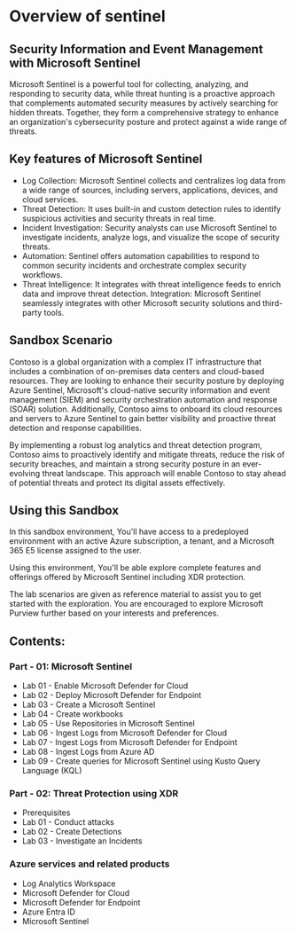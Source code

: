 # Overview of sentinel

## Security Information and Event Management with Microsoft Sentinel

Microsoft Sentinel is a powerful tool for collecting, analyzing, and responding to security data, while threat hunting is a proactive approach that complements automated security measures by actively searching for hidden threats. Together, they form a comprehensive strategy to enhance an organization's cybersecurity posture and protect against a wide range of threats.

## Key features of Microsoft Sentinel

- Log Collection: Microsoft Sentinel collects and centralizes log data from a wide range of sources, including servers, applications, devices, and cloud services.
- Threat Detection: It uses built-in and custom detection rules to identify suspicious activities and security threats in real time.
- Incident Investigation: Security analysts can use Microsoft Sentinel to investigate incidents, analyze logs, and visualize the scope of security threats.
- Automation: Sentinel offers automation capabilities to respond to common security incidents and orchestrate complex security workflows.
- Threat Intelligence: It integrates with threat intelligence feeds to enrich data and improve threat detection.
Integration: Microsoft Sentinel seamlessly integrates with other Microsoft security solutions and third-party tools.

## Sandbox Scenario
Contoso is a global organization with a complex IT infrastructure that includes a combination of on-premises data centers and cloud-based resources. They are looking to enhance their security posture by deploying Azure Sentinel, Microsoft's cloud-native security information and event management (SIEM) and security orchestration automation and response (SOAR) solution. Additionally, Contoso aims to onboard its cloud resources and servers to Azure Sentinel to gain better visibility and proactive threat detection and response capabilities.

By implementing a robust log analytics and threat detection program, Contoso aims to proactively identify and mitigate threats, reduce the risk of security breaches, and maintain a strong security posture in an ever-evolving threat landscape. This approach will enable Contoso to stay ahead of potential threats and protect its digital assets effectively.

## Using this Sandbox

In this sandbox environment, You'll have access to a predeployed environment with an active Azure subscription, a tenant, and a Microsoft 365 E5 license assigned to the user. 

Using this environment, You'll be able explore complete features and offerings offered by Microsoft Sentinel including XDR protection.

The lab scenarios are given as reference material to assist you to get started with the exploration. You are encouraged to explore Microsoft Purview further based on your interests and preferences.

## Contents:

### Part - 01: Microsoft Sentinel

- Lab 01 - Enable Microsoft Defender for Cloud
- Lab 02 - Deploy Microsoft Defender for Endpoint
- Lab 03 - Create a Microsoft Sentinel
- Lab 04 - Create workbooks
- Lab 05 - Use Repositories in Microsoft Sentinel
- Lab 06 - Ingest Logs from Microsoft Defender for Cloud
- Lab 07 - Ingest Logs from Microsoft Defender for Endpoint
- Lab 08 - Ingest Logs from Azure AD
- Lab 09 - Create queries for Microsoft Sentinel using Kusto Query Language (KQL)

### Part - 02: Threat Protection using XDR

- Prerequisites
- Lab 01 - Conduct attacks
- Lab 02 - Create Detections
- Lab 03 - Investigate an Incidents

### Azure services and related products

- Log Analytics Workspace
- Microsoft Defender for Cloud
- Microsoft Defender for Endpoint
- Azure Entra ID
- Microsoft Sentinel
